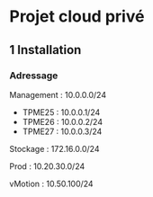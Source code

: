 # Projet cloud privé

## 1 Installation

### Adressage

Management : 10.0.0.0/24
- TPME25 : 10.0.0.1/24
- TPME26 : 10.0.0.2/24
- TPME27 : 10.0.0.3/24

Stockage : 172.16.0.0/24


Prod : 10.20.30.0/24


vMotion : 10.50.100/24
